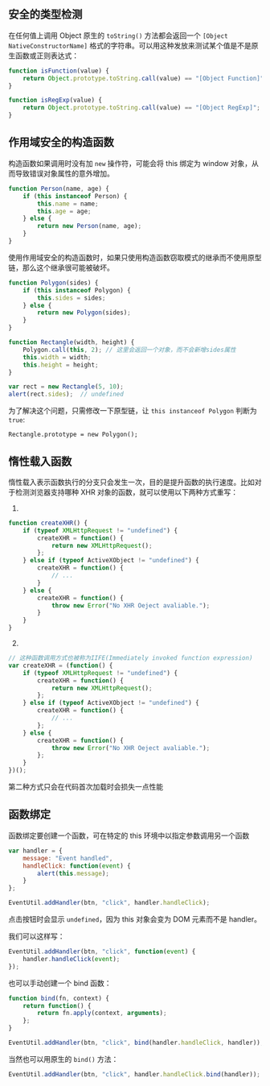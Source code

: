 ## 安全的类型检测

在任何值上调用 Object 原生的 `toString()` 方法都会返回一个 `[Object NativeConstructorName]` 格式的字符串。可以用这种发放来测试某个值是不是原生函数或正则表达式：

```js
function isFunction(value) {
    return Object.prototype.toString.call(value) == "[Object Function]";
}

function isRegExp(value) {
    return Object.prototype.toString.call(value) == "[Object RegExp]";
}
```



## 作用域安全的构造函数

构造函数如果调用时没有加 `new` 操作符，可能会将 this 绑定为 window 对象，从而导致错误对象属性的意外增加。

```js
function Person(name, age) {
    if (this instanceof Person) {
        this.name = name;
        this.age = age;
    } else {
        return new Person(name, age);
    }
}
```

使用作用域安全的构造函数时，如果只使用构造函数窃取模式的继承而不使用原型链，那么这个继承很可能被破坏。

```js
function Polygon(sides) {
    if (this instanceof Polygon) {
        this.sides = sides;
    } else {
        return new Polygon(sides);
    }
}

function Rectangle(width, height) {
    Polygon.call(this, 2); // 这里会返回一个对象，而不会新增sides属性
    this.width = width;
    this.height = height;
}

var rect = new Rectangle(5, 10);
alert(rect.sides);  // undefined
```

为了解决这个问题，只需修改一下原型链，让 `this instanceof Polygon` 判断为 `true`:

`Rectangle.prototype = new Polygon();`



## 惰性载入函数

惰性载入表示函数执行的分支只会发生一次，目的是提升函数的执行速度。比如对于检测浏览器支持哪种 XHR 对象的函数，就可以使用以下两种方式重写：

1.

```js
function createXHR() {
    if (typeof XMLHttpRequest != "undefined") {
        createXHR = function() {
            return new XMLHttpRequest();
        };
    } else if (typeof ActiveXObject != "undefined") {
        createXHR = function() {
            // ...
        }
    } else {
        createXHR = function() {
            throw new Error("No XHR Oeject avaliable.");
        }
    }
}
```

2.

```js
// 这种函数调用方式也被称为IIFE(Immediately invoked function expression)
var createXHR = (function() {
    if (typeof XMLHttpRequest != "undefined") {
        createXHR = function() {
            return new XMLHttpRequest();
        };
    } else if (typeof ActiveXObject != "undefined") {
        createXHR = function() {
            // ...
        };
    } else {
        createXHR = function() {
            throw new Error("No XHR Oeject avaliable.");
        };
    }
})();
```

第二种方式只会在代码首次加载时会损失一点性能



## 函数绑定

函数绑定要创建一个函数，可在特定的 this 环境中以指定参数调用另一个函数

```js
var handler = {
    message: "Event handled",
    handleClick: function(event) {
        alert(this.message);
    }
};

EventUtil.addHandler(btn, "click", handler.handleClick);
```

点击按钮时会显示 `undefined`，因为 this 对象会变为 DOM 元素而不是 handler。

我们可以这样写：

```js
EventUtil.addHandler(btn, "click", function(event) {
    handler.handleClick(event);
});
```

也可以手动创建一个 bind 函数：

```js
function bind(fn, context) {
    return function() {
        return fn.apply(context, arguments);
    };
}

EventUtil.addHandler(btn, "click", bind(handler.handleClick, handler));
```

当然也可以用原生的 `bind()` 方法：

```js
EventUtil.addHandler(btn, "click", handler.handleClick.bind(handler));
```

